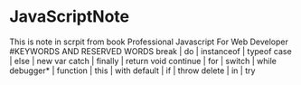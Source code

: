 # JavaScriptNote
This is note in scrpit from book Professional Javascript For Web Developer
#KEYWORDS AND RESERVED WORDS
break | do | instanceof | typeof
case | else | new var
catch | finally | return void
continue | for | switch | while
debugger* | function | this | with
default | if | throw
delete | in | try


